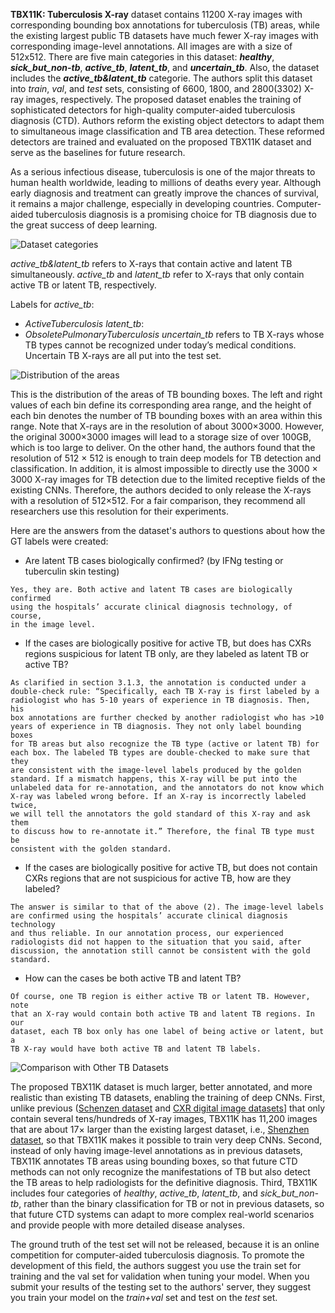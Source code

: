 **TBX11K: Tuberculosis X-ray** dataset contains 11200 X-ray images with corresponding bounding box annotations for tuberculosis (TB) areas, while the existing largest public TB datasets have much fewer X-ray images with corresponding image-level annotations. All images are with a size of 512x512. There are five main categories in this dataset: ***healthy***, ***sick_but_non-tb***, ***active_tb***, ***latent_tb***, and ***uncertain_tb***. Also, the dataset includes the ***active_tb&latent_tb*** categorie. The authors split this dataset into *train*, *val*, and *test* sets, consisting of 6600, 1800, and 2800(3302) X-ray images, respectively. The proposed dataset enables the training of sophisticated detectors for high-quality computer-aided tuberculosis diagnosis (CTD). Authors reform the existing object detectors to adapt them to simultaneous image classification and TB area detection. These reformed detectors are trained and evaluated on the proposed TBX11K dataset and serve as the baselines for future research. 

As a serious infectious disease, tuberculosis is one of the major threats to human health worldwide, leading to millions of deaths every year. Although early diagnosis and treatment can greatly improve the chances of survival, it remains a major challenge, especially in developing countries. Computer-aided tuberculosis diagnosis is a promising choice for TB diagnosis due to the great success of deep learning. 

![Dataset categories](https://i.ibb.co/m4tKLQR/Screenshot-from-2020-08-03-22-31-41.webp)

<i>active_tb&latent_tb</i> refers to X-rays that contain active and latent TB simultaneously. <i>active_tb</i> and <i>latent_tb</i> refer to X-rays that only contain active TB or latent TB, respectively.

Labels for <i>active_tb</i>:
- *ActiveTuberculosis*
<i>latent_tb</i>:
- *ObsoletePulmonaryTuberculosis*
 <i>uncertain_tb</i> refers to TB X-rays whose TB types cannot be recognized under today’s medical conditions. Uncertain TB X-rays are all put into the test set. 

![Distribution of the areas](https://i.ibb.co/JCFCK77/Screenshot-from-2020-08-04-09-57-05.webp)

This is the distribution of the areas of TB bounding boxes. The left and right values of each bin define its corresponding area range, and the height of each bin denotes the number of TB bounding boxes with an area within this range. Note that X-rays are in the resolution of about 3000×3000. However, the original 3000×3000 images will lead to a storage size of over 100GB, which is too large to deliver. On the other hand, the authors found that the resolution of 512 × 512 is enough to train deep models for TB detection and classification. In addition, it is almost impossible to directly use the 3000 × 3000 X-ray images for TB detection due to the limited receptive fields of the existing CNNs. Therefore, the authors decided to only release the X-rays with a resolution of 512×512. For a fair comparison, they recommend all researchers use this resolution for their experiments.

Here are the answers from the dataset's authors to questions about how the GT labels were created:

- Are latent TB cases biologically confirmed? (by IFNg testing or tuberculin skin testing)

``` apa
Yes, they are. Both active and latent TB cases are biologically confirmed
using the hospitals’ accurate clinical diagnosis technology, of course,
in the image level.
```

- If the cases are biologically positive for active TB, but does has CXRs regions suspicious for latent TB only, are they labeled as latent TB or active TB?

``` apa
As clarified in section 3.1.3, the annotation is conducted under a 
double-check rule: “Specifically, each TB X-ray is first labeled by a 
radiologist who has 5-10 years of experience in TB diagnosis. Then, his 
box annotations are further checked by another radiologist who has >10 
years of experience in TB diagnosis. They not only label bounding boxes 
for TB areas but also recognize the TB type (active or latent TB) for 
each box. The labeled TB types are double-checked to make sure that they 
are consistent with the image-level labels produced by the golden 
standard. If a mismatch happens, this X-ray will be put into the 
unlabeled data for re-annotation, and the annotators do not know which 
X-ray was labeled wrong before. If an X-ray is incorrectly labeled twice, 
we will tell the annotators the gold standard of this X-ray and ask them 
to discuss how to re-annotate it.” Therefore, the final TB type must be 
consistent with the golden standard.
``` 

- If the cases are biologically positive for active TB, but does not contain CXRs regions that are not suspicious for active TB, how are they labeled?

``` apa
The answer is similar to that of the above (2). The image-level labels 
are confirmed using the hospitals’ accurate clinical diagnosis technology 
and thus reliable. In our annotation process, our experienced 
radiologists did not happen to the situation that you said, after 
discussion, the annotation still cannot be consistent with the gold 
standard.
```

- How can the cases be both active TB and latent TB?

``` apa
Of course, one TB region is either active TB or latent TB. However, note 
that an X-ray would contain both active TB and latent TB regions. In our 
dataset, each TB box only has one label of being active or latent, but a 
TB X-ray would have both active TB and latent TB labels.
``` 

![Comparison with Other TB Datasets](https://i.ibb.co/dBXbCRW/Screenshot-from-2020-08-03-22-28-18.webp)

The proposed TBX11K dataset is much larger, better annotated, and more realistic than existing TB datasets, enabling the training of deep CNNs. First, unlike previous ([Schenzen dataset](https://www.ncbi.nlm.nih.gov/pmc/articles/PMC4256233/) and [CXR digital image datasets](https://journals.plos.org/plosone/article?id=10.1371/journal.pone.0112980)] that only contain several tens/hundreds of X-ray images, TBX11K has 11,200 images that are about 17× larger than the existing largest dataset, i.e., [Shenzhen dataset](https://www.ncbi.nlm.nih.gov/pmc/articles/PMC4256233/ "Two public chest X-ray datasets for computer-aided screening of pulmonary diseases"), so that TBX11K makes it possible to train very deep CNNs. Second, instead of only having image-level annotations as in previous datasets, TBX11K annotates TB areas using bounding boxes, so that future CTD methods can not only recognize the manifestations of TB but also detect the TB areas to help radiologists for the definitive diagnosis. Third, TBX11K includes four categories of <i>healthy</i>, <i>active_tb</i>, <i>latent_tb</i>, and <i>sick_but_non-tb</i>, rather than the binary classification for TB or not in previous datasets, so that future CTD systems can adapt to more complex real-world scenarios and provide people with more detailed disease analyses.

The ground truth of the test set will not be released, because it is an online competition for computer-aided tuberculosis diagnosis. To promote the development of this field, the authors suggest you use the train set for training and the val set for validation when tuning your model. When you submit your results of the testing set to the authors' server, they suggest you train your model on the <i>train+val</i> set and test on the <i>test</i> set.
